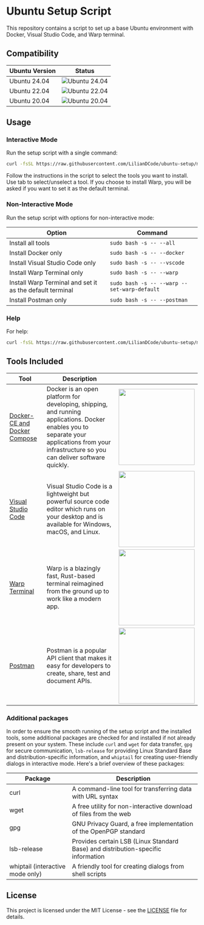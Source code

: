 # Ubuntu Setup Script

This repository contains a script to set up a base Ubuntu environment with Docker, Visual Studio Code, and Warp terminal.

## Compatibility

| Ubuntu Version | Status |
| -------------- | ------ |
| Ubuntu 24.04   | ![Ubuntu 24.04](https://github.com/LilianDCode/ubuntu-setup/actions/workflows/ci.yml/badge.svg?branch=main&event=push&job=test-setup&matrix=os=ubuntu-24.04) |
| Ubuntu 22.04   | ![Ubuntu 22.04](https://github.com/LilianDCode/ubuntu-setup/actions/workflows/ci.yml/badge.svg?branch=main&event=push&job=test-setup&matrix=os=ubuntu-22.04) |
| Ubuntu 20.04   | ![Ubuntu 20.04](https://github.com/LilianDCode/ubuntu-setup/actions/workflows/ci.yml/badge.svg?branch=main&event=push&job=test-setup&matrix=os=ubuntu-20.04) |

## Usage

### Interactive Mode

Run the setup script with a single command:

```sh
curl -fsSL https://raw.githubusercontent.com/LilianDCode/ubuntu-setup/main/setup.sh | sudo bash
```

Follow the instructions in the script to select the tools you want to install. Use tab to select/unselect a tool. If you choose to install Warp, you will be asked if you want to set it as the default terminal.

### Non-Interactive Mode

Run the setup script with options for non-interactive mode:

| Option | Command |
| --- | --- |
| Install all tools | ```sudo bash -s -- --all ``` |
| Install Docker only | ```sudo bash -s -- --docker ``` |
| Install Visual Studio Code only | ```sudo bash -s -- --vscode ``` |
| Install Warp Terminal only | ```sudo bash -s -- --warp ``` |
| Install Warp Terminal and set it as the default terminal | ```sudo bash -s -- --warp --set-warp-default ``` |
| Install Postman only | ```sudo bash -s -- --postman ``` |

### Help

For help:

```sh
curl -fsSL https://raw.githubusercontent.com/LilianDCode/ubuntu-setup/main/setup.sh | sudo bash -s -- --help
```

## Tools Included

| Tool | Description |  |
| --- | --- | --- |
| <a href="https://www.docker.com/" target="_blank">Docker-CE and Docker Compose</a> | Docker is an open platform for developing, shipping, and running applications. Docker enables you to separate your applications from your infrastructure so you can deliver software quickly. | <img src="https://blog.lecacheur.com/wp-content/uploads/2014/10/docker.png" width="200"> |
| <a href="https://code.visualstudio.com/" target="_blank">Visual Studio Code</a> | Visual Studio Code is a lightweight but powerful source code editor which runs on your desktop and is available for Windows, macOS, and Linux. | <img src="https://code.visualstudio.com/assets/home/home-screenshot-linux.png" width="200"> |
| <a href="https://www.warp.dev/" target="_blank">Warp Terminal</a> | Warp is a blazingly fast, Rust-based terminal reimagined from the ground up to work like a modern app. | <img src="https://assets-global.website-files.com/64b6f3636f598299028e8577/65d5db665ae2b6b691e54ac6_modern-editing%402x.webp" width="200"> |
| <a href="https://www.postman.com/" target="_blank">Postman</a> | Postman is a popular API client that makes it easy for developers to create, share, test and document APIs. | <img src="https://assets.getpostman.com/common-share/postman-logo-stacked.svg" width="200"> |

### Additional packages

In order to ensure the smooth running of the setup script and the installed tools, some additional packages are checked for and installed if not already present on your system. These include `curl` and `wget` for data transfer, `gpg` for secure communication, `lsb-release` for providing Linux Standard Base and distribution-specific information, and `whiptail` for creating user-friendly dialogs in interactive mode. Here's a brief overview of these packages:

| Package | Description |
| --- | --- |
| curl | A command-line tool for transferring data with URL syntax |
| wget | A free utility for non-interactive download of files from the web |
| gpg | GNU Privacy Guard, a free implementation of the OpenPGP standard |
| lsb-release | Provides certain LSB (Linux Standard Base) and distribution-specific information |
| whiptail (interactive mode only) | A friendly tool for creating dialogs from shell scripts |

## License

This project is licensed under the MIT License - see the [LICENSE](LICENSE) file for details.
